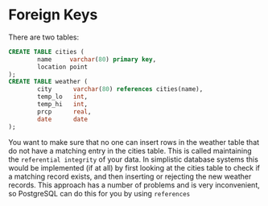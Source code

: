 # Foreign Keys

There are two tables:

```sql
CREATE TABLE cities (
        name     varchar(80) primary key,
        location point
);
CREATE TABLE weather (
        city      varchar(80) references cities(name),
        temp_lo   int,
        temp_hi   int,
        prcp      real,
        date      date
);
```

You want to make sure that no one can insert rows in the weather table that do not have a matching entry in the cities table. This is called maintaining the `referential integrity` of your data. In simplistic database systems this would be implemented (if at all) by first looking at the cities table to check if a matching record exists, and then inserting or rejecting the new weather records. This approach has a number of problems and is very inconvenient, so PostgreSQL can do this for you by using `references`